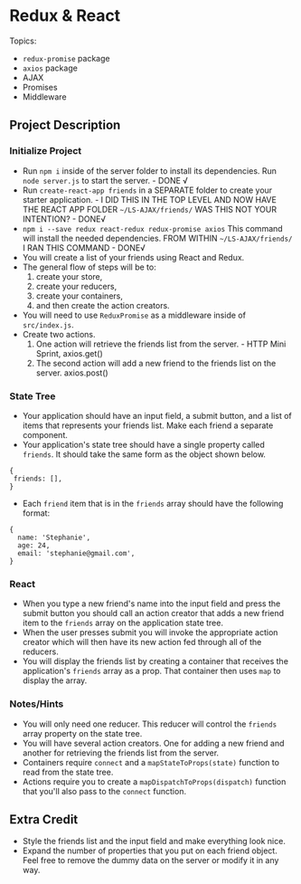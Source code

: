 # Redux & React

Topics:

 * `redux-promise` package
 * `axios` package
 * AJAX
 * Promises
 * Middleware


## Project Description

### Initialize Project
  * Run `npm i` inside of the server folder to install its dependencies.  Run `node server.js` to start the server. - DONE √
  * Run `create-react-app friends` in a SEPARATE folder to create your starter application. - I DID THIS IN THE TOP LEVEL AND NOW HAVE THE REACT APP FOLDER `~/LS-AJAX/friends/` WAS THIS NOT YOUR INTENTION? - DONE√
  * `npm i --save redux react-redux redux-promise axios` This command will install the needed dependencies. FROM WITHIN `~/LS-AJAX/friends/` I RAN THIS COMMAND - DONE√
  * You will create a list of your friends using React and Redux.
  * The general flow of steps will be to:
    1. create your store,
    2. create your reducers,
    3. create your containers,
    4. and then create the action creators.
  * You will need to use `ReduxPromise` as a middleware inside of `src/index.js`.
  * Create two actions.
    1. One action will retrieve the friends list from the server. - HTTP Mini Sprint, axios.get()
    2. The second action will add a new friend to the friends list on the server. axios.post()


### State Tree
  * Your application should have an input field, a submit button, and a list of items that represents your friends list.  Make each friend a separate component.
  * Your application's state tree should have a single property called `friends`.  It should take the same form as the object shown below.
   ```
  {
    friends: [],
  }
  ```
  * Each `friend` item that is in the `friends` array should have the following format:
  ```
  {
    name: 'Stephanie',
    age: 24,
    email: 'stephanie@gmail.com',
  }
  ```


### React
  * When you type a new friend's name into the input field and press the submit button you should call an action creator that adds a new friend item to the `friends` array on the application state tree.
  * When the user presses submit you will invoke the appropriate action creator which will then have its new action fed through all of the reducers.
  * You will display the friends list by creating a container that receives the application's `friends` array as a prop.  That container then uses `map` to display the array.


### Notes/Hints
 * You will only need one reducer.  This reducer will control the `friends` array property on the state tree.
 * You will have several action creators.  One for adding a new friend and another for retrieving the friends list from the server.
 * Containers require `connect` and a `mapStateToProps(state)` function to read from the state tree.
 * Actions require you to create a `mapDispatchToProps(dispatch)` function that you'll also pass to the `connect` function.


## Extra Credit
 * Style the friends list and the input field and make everything look nice.
 * Expand the number of properties that you put on each friend object.  Feel free to remove the dummy data on the server or modify it in any way.
